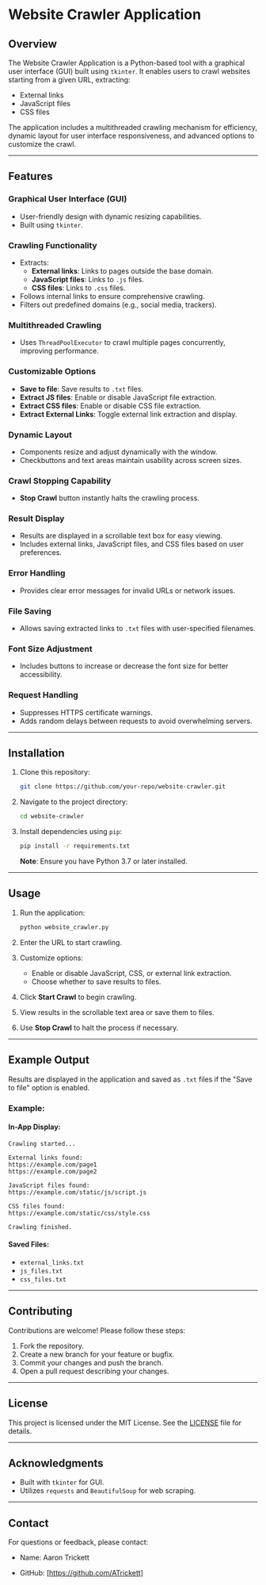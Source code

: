 # Website Crawler Application

## Overview

The Website Crawler Application is a Python-based tool with a graphical user interface (GUI) built using `tkinter`. It enables users to crawl websites starting from a given URL, extracting:

- External links
- JavaScript files
- CSS files

The application includes a multithreaded crawling mechanism for efficiency, dynamic layout for user interface responsiveness, and advanced options to customize the crawl.

---

## Features

### **Graphical User Interface (GUI)**

- User-friendly design with dynamic resizing capabilities.
- Built using `tkinter`.

### **Crawling Functionality**

- Extracts:
    - **External links**: Links to pages outside the base domain.
    - **JavaScript files**: Links to `.js` files.
    - **CSS files**: Links to `.css` files.
- Follows internal links to ensure comprehensive crawling.
- Filters out predefined domains (e.g., social media, trackers).

### **Multithreaded Crawling**

- Uses `ThreadPoolExecutor` to crawl multiple pages concurrently, improving performance.

### **Customizable Options**

- **Save to file**: Save results to `.txt` files.
- **Extract JS files**: Enable or disable JavaScript file extraction.
- **Extract CSS files**: Enable or disable CSS file extraction.
- **Extract External Links**: Toggle external link extraction and display.

### **Dynamic Layout**

- Components resize and adjust dynamically with the window.
- Checkbuttons and text areas maintain usability across screen sizes.

### **Crawl Stopping Capability**

- **Stop Crawl** button instantly halts the crawling process.

### **Result Display**

- Results are displayed in a scrollable text box for easy viewing.
- Includes external links, JavaScript files, and CSS files based on user preferences.

### **Error Handling**

- Provides clear error messages for invalid URLs or network issues.

### **File Saving**

- Allows saving extracted links to `.txt` files with user-specified filenames.

### **Font Size Adjustment**

- Includes buttons to increase or decrease the font size for better accessibility.

### **Request Handling**

- Suppresses HTTPS certificate warnings.
- Adds random delays between requests to avoid overwhelming servers.

---

## Installation

1. Clone this repository:
    
    ```bash
    git clone https://github.com/your-repo/website-crawler.git
    ```
    
2. Navigate to the project directory:
    
    ```bash
    cd website-crawler
    ```
    
3. Install dependencies using `pip`:
    
    ```bash
    pip install -r requirements.txt
    ```
    
    **Note**: Ensure you have Python 3.7 or later installed.

---

## Usage

1. Run the application:
    
    ```bash
    python website_crawler.py
    ```
    
2. Enter the URL to start crawling.
3. Customize options:
    - Enable or disable JavaScript, CSS, or external link extraction.
    - Choose whether to save results to files.
4. Click **Start Crawl** to begin crawling.
5. View results in the scrollable text area or save them to files.
6. Use **Stop Crawl** to halt the process if necessary.

---

## Example Output

Results are displayed in the application and saved as `.txt` files if the "Save to file" option is enabled.

### Example:

#### In-App Display:

```
Crawling started...

External links found:
https://example.com/page1
https://example.com/page2

JavaScript files found:
https://example.com/static/js/script.js

CSS files found:
https://example.com/static/css/style.css

Crawling finished.
```

#### Saved Files:

- `external_links.txt`
- `js_files.txt`
- `css_files.txt`

---

## Contributing

Contributions are welcome! Please follow these steps:

1. Fork the repository.
2. Create a new branch for your feature or bugfix.
3. Commit your changes and push the branch.
4. Open a pull request describing your changes.

---

## License

This project is licensed under the MIT License. See the [LICENSE](https://chatgpt.com/g/g-cKXjWStaE-python/c/LICENSE) file for details.

---

## Acknowledgments

- Built with `tkinter` for GUI.
- Utilizes `requests` and `BeautifulSoup` for web scraping.

---

## Contact

For questions or feedback, please contact:

- Name: Aaron Trickett
    
- GitHub: [https://github.com/ATrickett]
